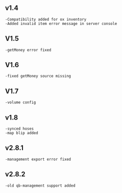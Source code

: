 ## v1.4
    -Compatibility added for ox inventory
    -Added invalid item error message in server console
## V1.5
    -getMoney error fixed
## V1.6
    -fixed getMoney source missing
## V1.7
    -volume config
## v1.8
    -synced hoses
    -map blip added
## v2.8.1
    -management export error fixed
## v2.8.2
    -old qb-management support added